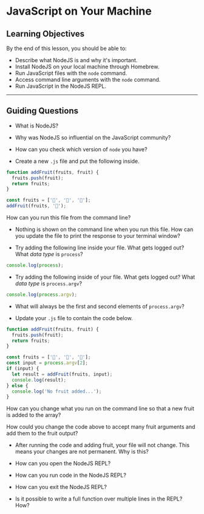 # JavaScript on Your Machine

## Learning Objectives

By the end of this lesson, you should be able to:

- Describe what NodeJS is and why it's important.
- Install NodeJS on your local machine through Homebrew.
- Run JavaScript files with the `node` command.
- Access command line arguments with the `node` command.
- Run JavaScript in the NodeJS REPL.

---

## Guiding Questions

- What is NodeJS?

- Why was NodeJS so influential on the JavaScript community?

- How can you check which version of `node` you have?

- Create a new `.js` file and put the following inside.

```js
function addFruit(fruits, fruit) {
  fruits.push(fruit);
  return fruits;
}

const fruits = ['🍓', '🍐', '🍎'];
addFruit(fruits, '🥝');
```

How can you run this file from the command line?

- Nothing is shown on the command line when you run this file. How can you update the file to print the response to your terminal window?

- Try adding the following line inside your file. What gets logged out? What _data type_ is `process`?

```js
console.log(process);
```

- Try adding the following inside of your file. What gets logged out? What _data type_ is `process.argv`?

```js
console.log(process.argv);
```

- What will always be the first and second elements of `process.argv`?

- Update your `.js` file to contain the code below.

```js
function addFruit(fruits, fruit) {
  fruits.push(fruit);
  return fruits;
}

const fruits = ['🍓', '🍐', '🍎'];
const input = process.argv[2];
if (input) {
  let result = addFruit(fruits, input);
  console.log(result);
} else {
  console.log('No fruit added...');
}
```

How can you change what you run on the command line so that a new fruit is added to the array?

How could you change the code above to accept many fruit arguments and add them to the fruit output?

- After running the code and adding fruit, your file will not change. This means your changes are not permanent. Why is this?

- How can you open the NodeJS REPL?

- How can you run code in the NodeJS REPL?

- How can you exit the NodeJS REPL?

- Is it possible to write a full function over multiple lines in the REPL? How?
